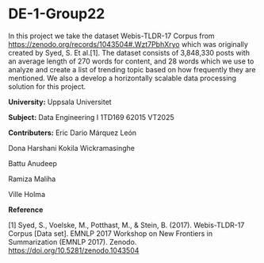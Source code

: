 # DE-1-Group22
In this project we take the dataset Webis-TLDR-17 Corpus from https://zenodo.org/records/1043504#.Wzt7PbhXryo which was originally created by Syed, S. Et al.[1]. The dataset consists of 3,848,330 posts with an average length of 270 words for content, and 28 words which we use to analyze and create a list of trending topic based on how frequently they are mentioned. We also a develop a horizontally scalable data processing solution for this project.

**University:**  Uppsala Universitet

**Subject:** Data Engineering I 1TD169 62015 VT2025

**Contributers:**
Eric Dario Márquez León

Dona Harshani Kokila Wickramasinghe		

Battu Anudeep	

Ramiza Maliha

Ville Holma


**Reference**

[1] Syed, S., Voelske, M., Potthast, M., & Stein, B. (2017). Webis-TLDR-17 Corpus [Data set]. EMNLP 2017 Workshop on New Frontiers in Summarization (EMNLP 2017). Zenodo. https://doi.org/10.5281/zenodo.1043504
